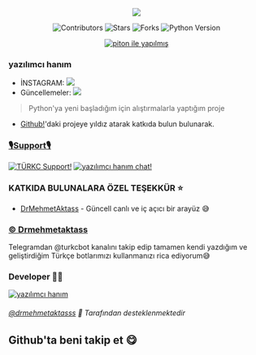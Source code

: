 <p align="center">
  <img src="https://telegra.ph/file/d57f506f3c97d2a660cfe.jpg">
</p>

<p align="center">
    <img src="https://img.shields.io/github/contributors/yazilimcihanim/Python?style=for-the-badge&logo=appveyor" alt="Contributors">
    <img src="https://img.shields.io/github/stars/yazilimcihanim/python?style=for-the-badge&logo=appveyor" alt="Stars">
    <img src="https://img.shields.io/github/forks/yazilimcihanim/python?style=for-the-badge&logo=appveyor" alt="Forks">
    <img src="https://img.shields.io/badge/python-3.9-green?style=for-the-badge&logo=appveyor" alt="Python Version">
</p>

<p align="center">
    <a href="https://python.org"> <img src="http://forthebadge.com/images/badges/made-with-python.svg" alt="piton ile yapılmış"></a>
</p>

### yazılımcı hanım
* İNSTAGRAM:  <a href="https://instagram.com/yazilimci.hanim?igshid=YmMyMTA2M2Y=" alt="kod-urfa"> <img src="https://img.shields.io/badge/%F0%9F%A4%96%20-kodlama-blue" /> </a>
* Güncellemeler: <a  href="github.com/yazilimcihanim/Python" alt="piton news"> <img  src="https://img.shields.io/badge/%F0%9F%92%A1-piton%20News-9cf" /> </a>

> Python'ya yeni başladığım için alıştırmalarla yaptığım proje

* [Github!](github.com/yazilimcihanim/Python)'daki projeye yıldız atarak katkıda bulun bulunarak.


### <b><u>🎙️Support🎙️</u></b>

[![ TÜRKC Support!](https://img.shields.io/badge/TÜRKC%20-Support-green)](https://t.me/turkcbot)
[![yazılımcı hanım chat!](https://img.shields.io/badge/yazılım%20hanım-chat-green)](https://t.me/yazilimcihanim_softwarewelt)

### KATKIDA BULUNALARA ÖZEL TEŞEKKÜR ⭐

* [DrMehmetAktass](https://github.com/Drmehmetaktass) - Güncell canlı ve iç açıcı bir arayüz 😅

### <b><u>© Drmehmetaktass</u></b>

 Telegramdan @turkcbot kanalını takip edip tamamen kendi yazdığım ve  geliştirdiğim Türkçe botlarımızı kullanmanızı rica ediyorum😅        

### Developer 👨‍💻 

[![yazılımcı hanım](https://img.shields.io/badge/Yazilimci-hanim-green?style=for-the-badge&logo=appveyor)](https://t.me/KunalDiwan) 

######  [@drmehmetaktasss](github.com/drmehmetaktass) 💖 Tarafından desteklenmektedir
## Github'ta beni takip et 😋

